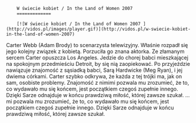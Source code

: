 
        W świecie kobiet / In the Land of Women 2007 
        =============
        
        [![W świecie kobiet / In the Land of Women 2007 ](http://vidos.pl/images/player.gif)](http://vidos.pl/w-swiecie-kobiet-in-the-land-of-women-2007)
        
        
 Carter Webb (Adam Brody) to scenarzysta telewizyjny. Właśnie rozpadł się jego kolejny związek z kobietą. Porzuciła go znana aktorka. Ze złamanym sercem Carter opuszcza Los Angeles. Jedzie do chorej babci mieszkającej na spokojnym przedmieściu Detroit, by się nią zaopiekować. Po przyjeździe nawiązuje znajomość z sąsiadką babci, Sarą Hardwicke (Meg Ryan), i jej dwiema córkami. Carter szybko odkrywa, że każda z tej trójki ma, jak on sam, osobiste problemy. Znajomość z nimimi pozwala mu zrozumieć, że to, co wydawało mu się końcem, jest początkiem czegoś zupełnie innego. Dzięki Sarze odnajduje w końcu prawdziwą miłość, której zawsze szukał.  ... mi pozwala mu zrozumieć, że to, co wydawało mu się końcem, jest początkiem czegoś zupełnie innego. Dzięki Sarze odnajduje w końcu prawdziwą miłość, której zawsze szukał.
    